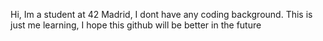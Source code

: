 Hi, Im a student at 42 Madrid, I dont have any coding background. This is just me learning, I hope this github will be better in the future
